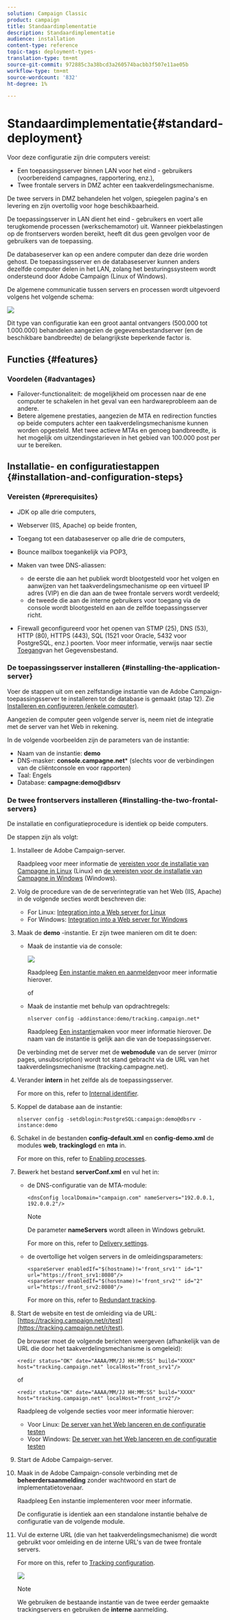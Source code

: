 ```yaml
---
solution: Campaign Classic
product: campaign
title: Standaardimplementatie
description: Standaardimplementatie
audience: installation
content-type: reference
topic-tags: deployment-types-
translation-type: tm+mt
source-git-commit: 972885c3a38bcd3a260574bacbb3f507e11ae05b
workflow-type: tm+mt
source-wordcount: '832'
ht-degree: 1%

---
```



# Standaardimplementatie{#standard-deployment}

Voor deze configuratie zijn drie computers vereist:

* Een toepassingsserver binnen LAN voor het eind - gebruikers (voorbereidend campagnes, rapportering, enz.),
* Twee frontale servers in DMZ achter een taakverdelingsmechanisme.

De twee servers in DMZ behandelen het volgen, spiegelen pagina&#39;s en levering en zijn overtollig voor hoge beschikbaarheid.

De toepassingsserver in LAN dient het eind - gebruikers en voert alle terugkomende processen (werkschemamotor) uit. Wanneer piekbelastingen op de frontservers worden bereikt, heeft dit dus geen gevolgen voor de gebruikers van de toepassing.

De databaseserver kan op een andere computer dan deze drie worden gehost. De toepassingsserver en de databaseserver kunnen anders dezelfde computer delen in het LAN, zolang het besturingssysteem wordt ondersteund door Adobe Campaign (Linux of Windows).

De algemene communicatie tussen servers en processen wordt uitgevoerd volgens het volgende schema:

![](assets/s_001_ncs_install_standardconfig.png)

Dit type van configuratie kan een groot aantal ontvangers (500.000 tot 1.000.000) behandelen aangezien de gegevensbestandserver (en de beschikbare bandbreedte) de belangrijkste beperkende factor is.

## Functies {#features}

### Voordelen {#advantages}

* Failover-functionaliteit: de mogelijkheid om processen naar de ene computer te schakelen in het geval van een hardwareprobleem aan de andere.
* Betere algemene prestaties, aangezien de MTA en redirection functies op beide computers achter een taakverdelingsmechanisme kunnen worden opgesteld. Met twee actieve MTAs en genoeg bandbreedte, is het mogelijk om uitzendingstarieven in het gebied van 100.000 post per uur te bereiken.

## Installatie- en configuratiestappen {#installation-and-configuration-steps}

### Vereisten {#prerequisites}

* JDK op alle drie computers,
* Webserver (IIS, Apache) op beide fronten,
* Toegang tot een databaseserver op alle drie de computers,
* Bounce mailbox toegankelijk via POP3,
* Maken van twee DNS-aliassen:

   * de eerste die aan het publiek wordt blootgesteld voor het volgen en aanwijzen van het taakverdelingsmechanisme op een virtueel IP adres (VIP) en die dan aan de twee frontale servers wordt verdeeld;
   * de tweede die aan de interne gebruikers voor toegang via de console wordt blootgesteld en aan de zelfde toepassingsserver richt.

* Firewall geconfigureerd voor het openen van STMP (25), DNS (53), HTTP (80), HTTPS (443), SQL (1521 voor Oracle, 5432 voor PostgreSQL, enz.) poorten. Voor meer informatie, verwijs naar sectie [Toegang](../../installation/using/network-configuration.md#database-access)van het Gegevensbestand.

### De toepassingsserver installeren {#installing-the-application-server}

Voer de stappen uit om een zelfstandige instantie van de Adobe Campaign-toepassingsserver te installeren tot de database is gemaakt (stap 12). Zie [Installeren en configureren (enkele computer)](../../installation/using/standalone-deployment.md#installing-and-configuring--single-machine-).

Aangezien de computer geen volgende server is, neem niet de integratie met de server van het Web in rekening.

In de volgende voorbeelden zijn de parameters van de instantie:

* Naam van de instantie: **demo**
* DNS-masker: **console.campagne.net*** (slechts voor de verbindingen van de cliëntconsole en voor rapporten)
* Taal: Engels
* Database: **campagne:demo@dbsrv**

### De twee frontservers installeren {#installing-the-two-frontal-servers}

De installatie en configuratieprocedure is identiek op beide computers.

De stappen zijn als volgt:

1. Installeer de Adobe Campaign-server.

   Raadpleeg voor meer informatie de [vereisten voor de installatie van Campagne in Linux](../../installation/using/prerequisites-of-campaign-installation-in-linux.md) (Linux) en [de vereisten voor de installatie van Campagne in Windows](../../installation/using/prerequisites-of-campaign-installation-in-windows.md) (Windows).

1. Volg de procedure van de de serverintegratie van het Web (IIS, Apache) in de volgende secties wordt beschreven die:

   * For Linux: [Integration into a Web server for Linux](../../installation/using/integration-into-a-web-server-for-linux.md)
   * For Windows: [Integration into a Web server for Windows](../../installation/using/integration-into-a-web-server-for-windows.md)

1. Maak de **demo** -instantie. Er zijn twee manieren om dit te doen:

   * Maak de instantie via de console:

      ![](assets/install_create_new_connexion.png)

      Raadpleeg [Een instantie maken en aanmelden](../../installation/using/creating-an-instance-and-logging-on.md)voor meer informatie hierover.

      of

   * Maak de instantie met behulp van opdrachtregels:

      ```
      nlserver config -addinstance:demo/tracking.campaign.net*
      ```

      Raadpleeg [Een instantie](../../installation/using/command-lines.md#creating-an-instance)maken voor meer informatie hierover.
   De naam van de instantie is gelijk aan die van de toepassingsserver.

   De verbinding met de server met de **webmodule** van de server (mirror pages, unsubscription) wordt tot stand gebracht via de URL van het taakverdelingsmechanisme (tracking.campagne.net).

1. Verander **intern** in het zelfde als de toepassingsserver.

   For more on this, refer to [Internal identifier](../../installation/using/campaign-server-configuration.md#internal-identifier).

1. Koppel de database aan de instantie:

   ```
   nlserver config -setdblogin:PostgreSQL:campaign:demo@dbsrv -instance:demo
   ```

1. Schakel in de bestanden **config-default.xml** en **config-demo.xml** de modules **web**, **trackinglogd** en **mta** in.

   For more on this, refer to [Enabling processes](../../installation/using/campaign-server-configuration.md#enabling-processes).

1. Bewerk het bestand **serverConf.xml** en vul het in:

   * de DNS-configuratie van de MTA-module:

      ```
      <dnsConfig localDomain="campaign.com" nameServers="192.0.0.1, 192.0.0.2"/>
      ```

      >[!NOTE]
      >
      >De parameter **nameServers** wordt alleen in Windows gebruikt.

      For more on this, refer to [Delivery settings](../../installation/using/campaign-server-configuration.md#delivery-settings).

   * de overtollige het volgen servers in de omleidingsparameters:

      ```
      <spareServer enabledIf="$(hostname)!='front_srv1'" id="1" url="https://front_srv1:8080"/>
      <spareServer enabledIf="$(hostname)!='front_srv2'" id="2" url="https://front_srv2:8080"/>
      ```

      For more on this, refer to [Redundant tracking](../../installation/using/configuring-campaign-server.md#redundant-tracking).

1. Start de website en test de omleiding via de URL: [https://tracking.campaign.net/r/test](https://tracking.campaign.net/r/test).

   De browser moet de volgende berichten weergeven (afhankelijk van de URL die door het taakverdelingsmechanisme is omgeleid):

   ```
   <redir status="OK" date="AAAA/MM/JJ HH:MM:SS" build="XXXX" host="tracking.campaign.net" localHost="front_srv1"/>
   ```

   of

   ```
   <redir status="OK" date="AAAA/MM/JJ HH:MM:SS" build="XXXX" host="tracking.campaign.net" localHost="front_srv2"/>
   ```

   Raadpleeg de volgende secties voor meer informatie hierover:

   * Voor Linux: [De server van het Web lanceren en de configuratie testen](../../installation/using/integration-into-a-web-server-for-linux.md#launching-the-web-server-and-testing-the-configuration)
   * Voor Windows: [De server van het Web lanceren en de configuratie testen](../../installation/using/integration-into-a-web-server-for-windows.md#launching-the-web-server-and-testing-the-configuration)

1. Start de Adobe Campaign-server.
1. Maak in de Adobe Campaign-console verbinding met de **beheerdersaanmelding** zonder wachtwoord en start de implementatietovenaar.

   Raadpleeg Een instantie [](../../installation/using/deploying-an-instance.md)implementeren voor meer informatie.

   De configuratie is identiek aan een standalone instantie behalve de configuratie van de volgende module.

1. Vul de externe URL (die van het taakverdelingsmechanisme) die wordt gebruikt voor omleiding en de interne URL&#39;s van de twee frontale servers.

   For more on this, refer to [Tracking configuration](../../installation/using/deploying-an-instance.md#tracking-configuration).

   ![](assets/d_ncs_install_tracking2.png)

   >[!NOTE]
   >
   >We gebruiken de bestaande instantie van de twee eerder gemaakte trackingservers en gebruiken de **interne** aanmelding.

